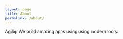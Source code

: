 ```yaml
---
layout: page
title: About
permalink: /about/
---
```


Agiliq: We build amazing apps using using modern tools.
